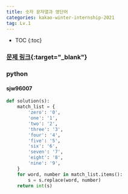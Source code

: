 ```yaml
---
title: 숫자 문자열과 영단어
categories: kakao-winter-internship-2021
tag: Lv.1
---
```


* TOC
{:toc}

### [문제 링크](https://programmers.co.kr/learn/courses/30/lessons/81301){:target="_blank"}


### python

#### sjw96007

``` python
def solution(s):
    match_list = {
        'zero': '0',
        'one': '1',
        'two': '2',
        'three': '3',
        'four': '4',
        'five': '5',
        'six': '6',
        'seven': '7',
        'eight': '8',
        'nine': '9',
    }
    for word, number in match_list.items():
        s = s.replace(word, number)
    return int(s)
```